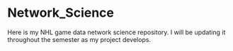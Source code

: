 # Network_Science

Here is my NHL game data network science repository. I will be updating it throughout the semester as my project develops.
